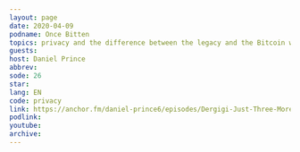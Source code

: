 ```yaml
---
layout: page
date: 2020-04-09
podname: Once Bitten
topics: privacy and the difference between the legacy and the Bitcoin world
guests: 
host: Daniel Prince
abbrev: 
sode: 26
star: 
lang: EN
code: privacy
link: https://anchor.fm/daniel-prince6/episodes/Dergigi-Just-Three-More-Halvings-ecinjv
podlink: 
youtube: 
archive: 
---
```

